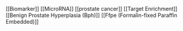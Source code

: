 [[Biomarker]]
[[MicroRNA]]
[[prostate cancer]]
[[Target Enrichment]]
[[Benign Prostate Hyperplasia (Bph)]]
[[Ffpe (Formalin-fixed Paraffin Embedded)]]
